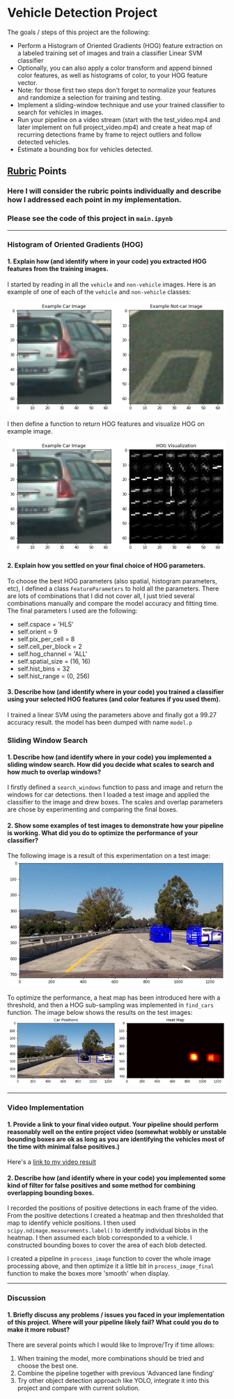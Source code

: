 # Vehicle Detection Project

The goals / steps of this project are the following:

* Perform a Histogram of Oriented Gradients (HOG) feature extraction on a labeled training set of images and train a classifier Linear SVM classifier
* Optionally, you can also apply a color transform and append binned color features, as well as histograms of color, to your HOG feature vector. 
* Note: for those first two steps don't forget to normalize your features and randomize a selection for training and testing.
* Implement a sliding-window technique and use your trained classifier to search for vehicles in images.
* Run your pipeline on a video stream (start with the test_video.mp4 and later implement on full project_video.mp4) and create a heat map of recurring detections frame by frame to reject outliers and follow detected vehicles.
* Estimate a bounding box for vehicles detected.

[//]: # (Image References)
[image1]: ./output_images/01-view_image.png
[image2]: ./output_images/02-hog.png
[image3]: ./output_images/03-predict.png
[image4]: ./output_images/04-heatmap.png
[image5]: ./output_images/05-heatmap.png
[image6]: ./output_images/06-test_pipeline.png
[video1]: ./output_videos/project_video.mp4

## [Rubric](https://review.udacity.com/#!/rubrics/513/view) Points
### Here I will consider the rubric points individually and describe how I addressed each point in my implementation.  
### Please see the code of this project in `main.ipynb` 
---

### Histogram of Oriented Gradients (HOG)

#### 1. Explain how (and identify where in your code) you extracted HOG features from the training images.

I started by reading in all the `vehicle` and `non-vehicle` images.  Here is an example of one of each of the `vehicle` and `non-vehicle` classes:  

![alt text][image1]

I then define a function to return HOG features and visualize HOG on example image.  

![alt text][image2]

#### 2. Explain how you settled on your final choice of HOG parameters.

To choose the best HOG parameters (also spatial, histogram parameters, etc), I defined a class `FeatureParameters` to hold all the parameters. There are lots of combinations that I did not cover all, I just tried several combinations manually and compare the model accuracy and fitting time.  
The final parameters I used are the following:   
* self.cspace = 'HLS'
* self.orient = 9
* self.pix_per_cell = 8
* self.cell_per_block = 2
* self.hog_channel = 'ALL'
* self.spatial_size = (16, 16)
* self.hist_bins = 32
* self.hist_range = (0, 256) 

#### 3. Describe how (and identify where in your code) you trained a classifier using your selected HOG features (and color features if you used them).

I trained a linear SVM using the parameters above and finally got a 99.27 accuracy result. the model has been dumped with name `model.p`

### Sliding Window Search

#### 1. Describe how (and identify where in your code) you implemented a sliding window search.  How did you decide what scales to search and how much to overlap windows?

I firstly defined a `search_windows` function to pass and image and return the windows for car detections. then I loaded a test image and applied the classifier to the image and drew boxes. The scales and overlap parameters are chose by experimenting and comparing the final boxes. 

#### 2. Show some examples of test images to demonstrate how your pipeline is working.  What did you do to optimize the performance of your classifier?

The following image is a result of this experimentation on a test image:  
![alt text][image3]

To optimize the performance, a heat map has been introduced here with a threshold, and then a HOG sub-sampling was implemented in `find_cars` function. The image below shows the results on the test images:  
![alt text][image5]

---

### Video Implementation

#### 1. Provide a link to your final video output.  Your pipeline should perform reasonably well on the entire project video (somewhat wobbly or unstable bounding boxes are ok as long as you are identifying the vehicles most of the time with minimal false positives.)
Here's a [link to my video result](./output_videos/project_video.mp4)


#### 2. Describe how (and identify where in your code) you implemented some kind of filter for false positives and some method for combining overlapping bounding boxes.

I recorded the positions of positive detections in each frame of the video.  From the positive detections I created a heatmap and then thresholded that map to identify vehicle positions.  I then used `scipy.ndimage.measurements.label()` to identify individual blobs in the heatmap.  I then assumed each blob corresponded to a vehicle. I constructed bounding boxes to cover the area of each blob detected.


I created a pipeline in `process_image` function to cover the whole image processing above, and then optimize it a little bit in `process_image_final` function to make the boxes more 'smooth' when display. 


---

### Discussion

#### 1. Briefly discuss any problems / issues you faced in your implementation of this project.  Where will your pipeline likely fail?  What could you do to make it more robust?

There are several points which I would like to Improve/Try if time allows: 
1. When training the model, more combinations should be tried and choose the best one. 
2. Combine the pipeline together with previous 'Advanced lane finding'
3. Try other object detection approach like YOLO, integrate it into this project and compare with current solution.


